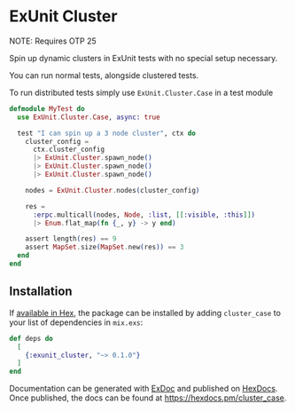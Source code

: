 # ExUnit Cluster

NOTE: Requires OTP 25

Spin up dynamic clusters in ExUnit tests with no special setup necessary.

You can run normal tests, alongside clustered tests.

To run distributed tests simply use `ExUnit.Cluster.Case` in a test module
```elixir
defmodule MyTest do
  use ExUnit.Cluster.Case, async: true

  test "I can spin up a 3 node cluster", ctx do
    cluster_config =
      ctx.cluster_config
      |> ExUnit.Cluster.spawn_node()
      |> ExUnit.Cluster.spawn_node()
      |> ExUnit.Cluster.spawn_node()

    nodes = ExUnit.Cluster.nodes(cluster_config)

    res =
      :erpc.multicall(nodes, Node, :list, [[:visible, :this]])
      |> Enum.flat_map(fn {_, y} -> y end)

    assert length(res) == 9
    assert MapSet.size(MapSet.new(res)) == 3
  end
end
```

## Installation

If [available in Hex](https://hex.pm/docs/publish), the package can be installed
by adding `cluster_case` to your list of dependencies in `mix.exs`:

```elixir
def deps do
  [
    {:exunit_cluster, "~> 0.1.0"}
  ]
end
```

Documentation can be generated with [ExDoc](https://github.com/elixir-lang/ex_doc)
and published on [HexDocs](https://hexdocs.pm). Once published, the docs can
be found at <https://hexdocs.pm/cluster_case>.
